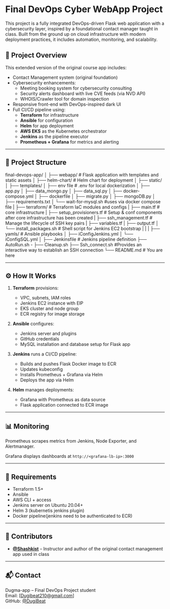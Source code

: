 # Final DevOps Cyber WebApp Project

This project is a fully integrated DevOps-driven Flask web application with a cybersecurity layer,
inspired by a foundational contact manager taught in class.
Built from the ground up on cloud infrastructure with modern deployment practices, it includes automation, monitoring, and scalability.

## 🚀 Project Overview

This extended version of the original course app includes:

- Contact Management system (original foundation)
- Cybersecurity enhancements:
  - Meeting booking system for cybersecurity consulting
  - Security alerts dashboard with live CVE feeds (via NVD API)
  - WHOIS/Crawler tool for domain inspection
- Responsive front-end with DevOps-inspired dark UI
- Full CI/CD pipeline using:
  - **Terraform** for infrastructure
  - **Ansible** for configuration
  - **Helm** for app deployment
  - **AWS EKS** as the Kubernetes orchestrator
  - **Jenkins** as the pipeline executor
  - **Prometheus + Grafana** for metrics and alerting

---

## 📁 Project Structure
final-devops-app/
│
├── webapp/ # Flask application with templates and static assets
│ ├── helm-chart/ # Helm chart for deployment
│ ├── static/
│ ├── templates/
│ ├── env file # .env for local dockerization
│ ├── app.py
│ ├── data_mongo.py
│ ├── data_sql.py
│ ├── docker-compose.yml
│ ├── dockerfile
│ ├── migrate.py
│ ├── mongoDB.py
│ ├── requirements.txt
│ └── wait-for-mysql.sh #uses via docker compose file
|
├── terraform/ # Terraform IaC modules and configs
| ├── main.tf # core infrastructure
| ├── setup_provisioners.tf # Setup & conf components after core infrastructure has been created
| ├── ssh_management.tf # Manage the lifecycle of SSH key pairs
| ├── variables.tf
| ├── output.tf
│ └── install_packages.sh # Shell script for Jenkins EC2 bootstrap
| |
| ├── yamls/ # Ansible playbooks
│   ├── iConfigJenkins.yml
│   └── iConfigSQL.yml
│
├── Jenkinsfile # Jenkins pipeline definition
├── AutoRun.sh - 
├── Cleanup.sh
├── Ssh_connect.sh #Provides an interactive way to establish an SSH connection
└── README.md # You are here

---

## ⚙️ How It Works

1. **Terraform** provisions:
   - VPC, subnets, IAM roles
   - Jenkins EC2 instance with EIP
   - EKS cluster and node group
   - ECR registry for image storage

2. **Ansible** configures:
   - Jenkins server and plugins
   - GitHub credentials
   - MySQL installation and database setup for Flask app

3. **Jenkins** runs a CI/CD pipeline:
   - Builds and pushes Flask Docker image to ECR
   - Updates kubeconfig
   - Installs Prometheus + Grafana via Helm
   - Deploys the app via Helm

4. **Helm** manages deployments:
   - Grafana with Prometheus as data source
   - Flask application connected to ECR image

---

## 📊 Monitoring

Prometheus scrapes metrics from Jenkins, Node Exporter, and Alertmanager.

Grafana displays dashboards at `http://<grafana-lb-ip>:3000`

---

## 🧠 Requirements

- Terraform 1.5+
- Ansible
- AWS CLI + access
- Jenkins server on Ubuntu 20.04+
- Helm 3 (kubernetis jenkins plugin)
- Docker pipeline(jenkins need to be authenticated to ECR)

---

## 🙏 Contributors

- **[@Shashkist](https://github.com/Shashkist)** – Instructor and author of the original contact management app used in class

---

## 📬 Contact

Dugma-app – Final DevOps Project student  
Email: [Dugibeat210@gmail.com]  
GitHub: [@DugiBeat](https://github.com/DugiBeat)
